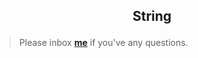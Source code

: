 <h2><p align="center">String</p></h2>


> Please inbox **[me](https://www.facebook.com/shoriot)** if you've any questions.